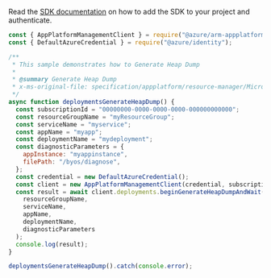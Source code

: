 Read the [SDK documentation](https://github.com/Azure/azure-sdk-for-js/blob/%40azure%2Farm-appplatform_2.0.0/sdk/appplatform/arm-appplatform/README.md) on how to add the SDK to your project and authenticate.

```javascript
const { AppPlatformManagementClient } = require("@azure/arm-appplatform");
const { DefaultAzureCredential } = require("@azure/identity");

/**
 * This sample demonstrates how to Generate Heap Dump
 *
 * @summary Generate Heap Dump
 * x-ms-original-file: specification/appplatform/resource-manager/Microsoft.AppPlatform/stable/2022-04-01/examples/Deployments_GenerateHeapDump.json
 */
async function deploymentsGenerateHeapDump() {
  const subscriptionId = "00000000-0000-0000-0000-000000000000";
  const resourceGroupName = "myResourceGroup";
  const serviceName = "myservice";
  const appName = "myapp";
  const deploymentName = "mydeployment";
  const diagnosticParameters = {
    appInstance: "myappinstance",
    filePath: "/byos/diagnose",
  };
  const credential = new DefaultAzureCredential();
  const client = new AppPlatformManagementClient(credential, subscriptionId);
  const result = await client.deployments.beginGenerateHeapDumpAndWait(
    resourceGroupName,
    serviceName,
    appName,
    deploymentName,
    diagnosticParameters
  );
  console.log(result);
}

deploymentsGenerateHeapDump().catch(console.error);
```
